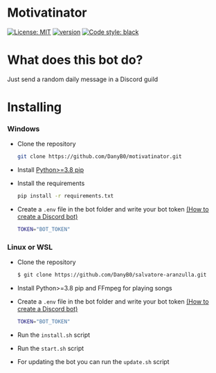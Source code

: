# Motivatinator
[![License: MIT](https://img.shields.io/badge/License-MIT-blue.svg)](https://opensource.org/licenses/MIT)
[![version](https://img.shields.io/github/v/release/DanyB0/motivatinator?color=orange)](https://github.com/DanyB0/motivatinator/releases)
[![Code style: black](https://img.shields.io/badge/code%20style-black-000000.svg)](https://github.com/psf/black)

# What does this bot do?
Just send a random daily message in a Discord guild

# Installing
### Windows
- Clone the repository
  ```bash
  git clone https://github.com/DanyB0/motivatinator.git
  ```
- Install [Python>=3.8 pip](https://www.python.org/)
- Install the requirements
  ```bash
  pip install -r requirements.txt
  ```
  
- Create a `.env` file in the bot folder and write your bot token [(How to create a Discord bot)](https://discordpy.readthedocs.io/en/stable/discord.html)

  ```bash
  TOKEN="BOT_TOKEN"
  ```
### Linux or WSL
- Clone the repository
  ```bash
  $ git clone https://github.com/DanyB0/salvatore-aranzulla.git
  ```
- Install Python>=3.8 pip and FFmpeg for playing songs
- Create a `.env` file in the bot folder and write your bot token [(How to create a Discord bot)](https://discordpy.readthedocs.io/en/stable/discord.html)

  ```bash
  TOKEN="BOT_TOKEN"
  ```

- Run the `install.sh` script
- Run the `start.sh` script
- For updating the bot you can run the `update.sh` script

